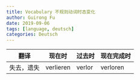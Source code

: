 ```yaml
---
title: Vocabulary 不规则动词时态变化
author: Guirong Fu
date: 2019-09-06
tags: [language, deutsch]
categories: Deutsch
---
```


| 翻译       | 现在时    | 过去时 | 现在完成时 |
| ---------- | --------- | ------ | ---------- |
| 失去，遗失 | verlieren | verlor | verloren   |

